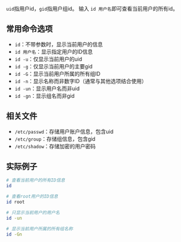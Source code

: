 `uid`指用户id，`gid`指用户组id。
输入 `id 用户名`即可查看当前用户的所有id。

## 常用命令选项

- `id`：不带参数时，显示当前用户的信息
- `id 用户名`：显示指定用户的ID信息
- `id -u`：仅显示当前用户的uid
- `id -g`：仅显示当前用户的主要gid
- `id -G`：显示当前用户所属的所有组ID
- `id -n`：显示名称而非数字ID（通常与其他选项结合使用）
- `id -un`：显示用户名而非uid
- `id -gn`：显示组名而非gid

## 相关文件

- `/etc/passwd`：存储用户账户信息，包含uid
- `/etc/group`：存储组信息，包含gid
- `/etc/shadow`：存储加密的用户密码

## 实际例子

```bash
# 查看当前用户的所有ID信息
id

# 查看root用户的ID信息
id root

# 只显示当前用户的用户名
id -un

# 显示当前用户所属的所有组名称
id -Gn
```
